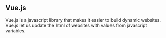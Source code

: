 ## Vue.js

Vue.js is a javascript library that makes it easier to build dynamic websites. Vue.js let us update the html of websites with values from javascript variables.
